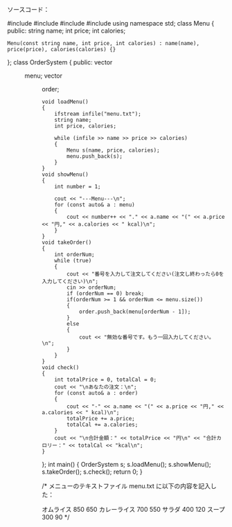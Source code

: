 ソースコード：

#include <iostream>
#include <fstream>
#include <vector>
#include <string>
using namespace std;
class Menu
{
public:
	string name; int price; int calories;

	Menu(const string name, int price, int calories) : name(name), price(price), calories(calories) {}
};
class OrderSystem
{
public:
	vector<Menu> menu;
	vector<Menu> order;

	void loadMenu()
	{
		ifstream infile("menu.txt");
		string name;
		int price, calories;

		while (infile >> name >> price >> calories)
		{
			Menu s(name, price, calories);
			menu.push_back(s);
		}
	}
	void showMenu()
	{
		int number = 1;

		cout << "---Menu---\n";
		for (const auto& a : menu)
		{
			cout << number++ << "." << a.name << "(" << a.price << "円," << a.calories << " kcal)\n";
		}
	}
	void takeOrder()
	{
		int orderNum;
		while (true)
		{
			cout << "番号を入力して注文してください(注文し終わったら0を入力してください)\n";
			cin >> orderNum;
			if (orderNum == 0) break;
			if(orderNum >= 1 && orderNum <= menu.size())
			{
				order.push_back(menu[orderNum - 1]);
			}
			else
			{
				cout << "無効な番号です。もう一回入力してください。\n";
			}
		}
	}
	void check()
	{
		int totalPrice = 0, totalCal = 0;
		cout << "\nあなたの注文：\n";
		for (const auto& a : order)
		{
			cout << "-" << a.name << "(" << a.price << "円," << a.calories << " kcal)\n";
			totalPrice += a.price;
			totalCal += a.calories;
		}
		cout << "\n合計金額：" << totalPrice << "円\n" << "合計カロリー：" << totalCal << "kcal\n";
	}
};
int main()
{
	OrderSystem s;
	s.loadMenu();
	s.showMenu();
	s.takeOrder();
	s.check();
	return 0;
}



/*
メニューのテキストファイル menu.txt に以下の内容を記入した：

オムライス 850 650
カレーライス 700 550
サラダ 400 120
スープ 300 90
*/
